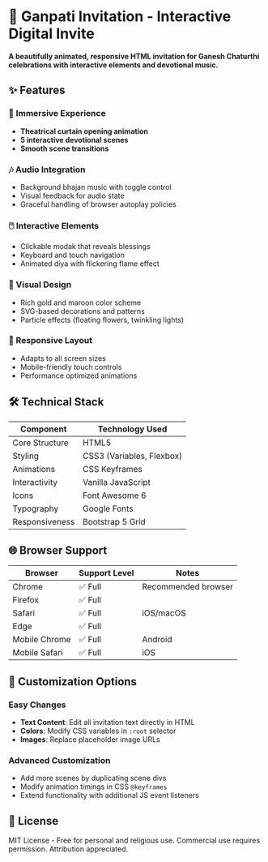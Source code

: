 # 🐘 Ganpati Invitation - Interactive Digital Invite  

**A beautifully animated, responsive HTML invitation for Ganesh Chaturthi celebrations with interactive elements and devotional music.**  



## ✨ Features  

### 🌟 Immersive Experience  
- **Theatrical curtain opening animation**  
- **5 interactive devotional scenes**  
- **Smooth scene transitions**  

### 🎶 Audio Integration  
- Background bhajan music with toggle control  
- Visual feedback for audio state  
- Graceful handling of browser autoplay policies  

### 🖱️ Interactive Elements  
- Clickable modak that reveals blessings  
- Keyboard and touch navigation  
- Animated diya with flickering flame effect  

### 🎨 Visual Design  
- Rich gold and maroon color scheme  
- SVG-based decorations and patterns  
- Particle effects (floating flowers, twinkling lights)  

### 📱 Responsive Layout  
- Adapts to all screen sizes  
- Mobile-friendly touch controls  
- Performance optimized animations  

## 🛠️ Technical Stack  

| Component       | Technology Used          |
|-----------------|--------------------------|
| Core Structure  | HTML5                    |
| Styling         | CSS3 (Variables, Flexbox)|
| Animations      | CSS Keyframes            |
| Interactivity   | Vanilla JavaScript       |
| Icons           | Font Awesome 6           |
| Typography      | Google Fonts             |
| Responsiveness  | Bootstrap 5 Grid         |



## 🌐 Browser Support  

| Browser       | Support Level | Notes                          |
|---------------|--------------|--------------------------------|
| Chrome        | ✅ Full       | Recommended browser            |
| Firefox       | ✅ Full       |                                |
| Safari        | ✅ Full       | iOS/macOS                      |
| Edge          | ✅ Full       |                                |
| Mobile Chrome | ✅ Full       | Android                        |
| Mobile Safari | ✅ Full       | iOS                            |

## 📝 Customization Options  

### Easy Changes  
- **Text Content**: Edit all invitation text directly in HTML
- **Colors**: Modify CSS variables in `:root` selector
- **Images**: Replace placeholder image URLs

### Advanced Customization  
- Add more scenes by duplicating scene divs
- Modify animation timings in CSS `@keyframes`
- Extend functionality with additional JS event listeners

## 📜 License  
MIT License - Free for personal and religious use. Commercial use requires permission. Attribution appreciated.

